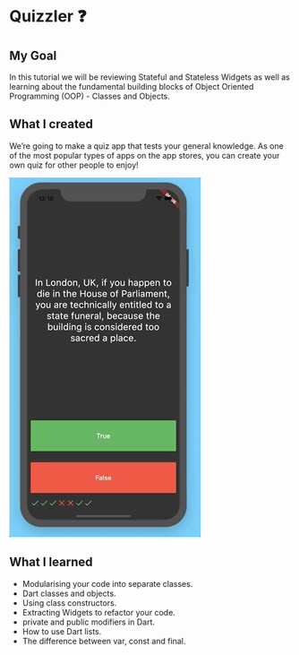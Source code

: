 

# Quizzler ❓

## My Goal

In this tutorial we will be reviewing Stateful and Stateless Widgets as well as learning about the fundamental building blocks of Object Oriented Programming (OOP) - Classes and Objects. 


## What I created

We’re going to make a quiz app that tests your general knowledge. As one of the most popular types of apps on the app stores, you can create your own quiz for other people to enjoy!

![Finished App](https://github.com/AlexandreCorcos/images/blob/master/quizzler-demo.gif)

## What I learned

- Modularising your code into separate classes.
- Dart classes and objects.
- Using class constructors.
- Extracting Widgets to refactor your code.
- private and public modifiers in Dart.
- How to use Dart lists.
- The difference between var, const and final.



